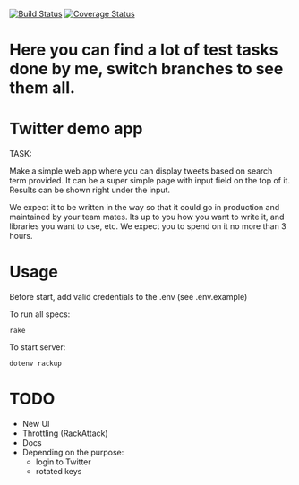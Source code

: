 [![Build Status](https://travis-ci.org/crasome/mysterious-api.svg?branch=twitter_demo)](https://travis-ci.org/crasome/mysterious-api)
[![Coverage Status](https://coveralls.io/repos/crasome/mysterious-api/badge.png?branch=twitter_demo)](https://coveralls.io/r/crasome/mysterious-api?branch=twitter_demo)

# Here you can find a lot of test tasks done by me, switch branches to see them all.

# Twitter demo app

TASK: 

Make a simple web app where you can display tweets based on search
term provided. It can be a super simple page with input field on the
top of it. Results can be shown right under the input.

We expect it to be written in the way so that it could go in
production and maintained by your team mates. Its up to you how you
want to write it, and libraries you want to use, etc. We expect you to
spend on it no more than 3 hours.

# Usage

Before start, add valid credentials to the .env (see .env.example)

To run all specs:

```
rake
```

To start server:

```
dotenv rackup
```

# TODO

* New UI
* Throttling (RackAttack)
* Docs
* Depending on the purpose:
  * login to Twitter
  * rotated keys

